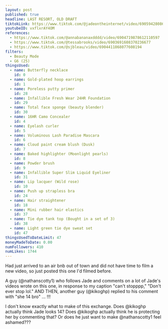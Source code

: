 ```yaml
---
layout: post
published: true
headline: LAST RESORT, OLD DRAFT
tiktokLink: https://www.tiktok.com/@jadeontheinternet/video/6905942808629103878
youtubeID: vxflxrAY4OM
references:
  - https://www.tiktok.com/@annabananaxdddd/video/6904719878612110597
  - https://www.tiktok.com/@tessabrooks/video/6903691608370236677
  - https://www.tiktok.com/@sjbleau/video/6904411868077608194
filters:
  - Beauty Mode
  - G6 (25)
thingsUsed:
  - name: Butterfly necklace
    id: 0
  - name: Gold-plated hoop earrings
    id: 1
  - name: Poreless putty primer
    id: 28
  - name: Infallible Fresh Wear 24HR Foundation
    id: 29
  - name: Total face sponge (beauty blender)
    id: 30
  - name: 16HR Camo Concealer
    id: 4
  - name: Eyelash curler
    id: 5
  - name: Voluminous Lash Paradise Mascara
    id: 6
  - name: Cloud paint cream blush (Dusk)
    id: 7
  - name: Baked highlighter (Moonlight pearls)
    id: 8
  - name: Powder brush
    id: 9
  - name: Infallible Super Slim Liquid Eyeliner
    id: 31
  - name: Lip lacquer (Wild rose)
    id: 10
  - name: Push up strapless bra
    id: 24
  - name: Hair straightener
    id: 18
  - name: Mini rubber hair elastics
    id: 37
  - name: Tie dye tank top (Bought in a set of 3)
    id: 38
  - name: Light green tie dye sweat set
    id: 47
thingsUsedToDateLimit: 47
moneyMadeToDate: 0.00
numFollowers: 410
numLikes: 1744
---
```


Had just arrived to an air bnb out of town and did not have time to film a new video, so just posted this one I'd filmed before.

A guy (@nathanscotty1) who follows Jade and comments on a lot of Jade's videos wrote on this one, in response to my caption "can't stopppp," "Don't ever stop lol." AND THEN, another guy (@kikoghp) replied to his comment with "she 14 bro" ... !!!

I don't know exactly what to make of this exchange. Does @kikoghp actually think Jade looks 14? Does @kikoghp actually think he is protecting her by commenting that? Or does he just want to make @nathanscotty1 feel ashamed???
